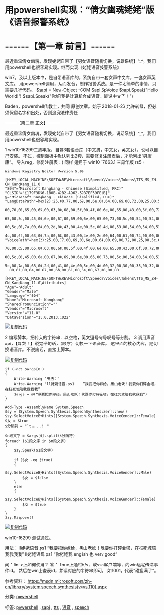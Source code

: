 ﻿---
categories: kasini3000
layout: post
permalink: /kasini3000/用powershell实现：“倩女幽魂姥姥”版《语音报警系统》
---

# 用powershell实现：“倩女幽魂姥姥”版《语音报警系统》


# ------【第一章 前言】------

最近重温倩女幽魂，发现姥姥自带了【男女语音随机切换，说话系统】^_^。我们用powershell也很容易实现。继而实现《姥姥语音报警系统》

win7，及以上版本中，是自带语音库的，系统自带一套女声中文库，一套女声英文库。
用powershell调用，从而发音，制作报警系统。是一件太简单的事情，只需要几行代码。
\$sapi = New-Object -COM Sapi.SpVoice
\$sapi.Speak("Hello World!")
\$sapi.Speak("你好!我是计算机合成语音，能说中文了！")

Baden，powershell传教士，共同 原创文章。始于 2018-01-26 允许转载，但必须保留名字和出处，否则追究法律责任

------【第二章 正文】------

最近重温倩女幽魂，发现姥姥自带了【男女语音随机切换，说话系统】^\_^。我们用powershell也很容易实现。

1 win10-16299二周年版，自带3套语音库（中文男，中文女，英文女），也可以自己安装。
不过，控制面板中默认列出2套，需要修复注册表后，才能列出“男康康”。
导入reg，修复注册表：( 同样 适用于  win10 17663.1 三周年版 rs5 )


```
Windows Registry Editor Version 5.00

[HKEY_LOCAL_MACHINE\SOFTWARE\Microsoft\Speech\Voices\Tokens\TTS_MS_ZH-CN_KangKang_11.0]
"804"="Microsoft Kangkang - Chinese (Simplified, PRC)"
"CLSID"="{179F3D56-1B0B-42B2-A962-59B7EF59FE1B}"
@="Microsoft Kangkang - Chinese (Simplified, PRC)"
"LangDataPath"=hex(2):25,00,77,00,69,00,6e,00,64,00,69,00,72,00,25,00,5c,00,53,\
  00,70,00,65,00,65,00,63,00,68,00,5f,00,4f,00,6e,00,65,00,43,00,6f,00,72,00,\
  65,00,5c,00,45,00,6e,00,67,00,69,00,6e,00,65,00,73,00,5c,00,54,00,54,00,53,\
  00,5c,00,7a,00,68,00,2d,00,43,00,4e,00,5c,00,4d,00,53,00,54,00,54,00,53,00,\
  4c,00,6f,00,63,00,7a,00,68,00,43,00,4e,00,2e,00,64,00,61,00,74,00,00,00
"VoicePath"=hex(2):25,00,77,00,69,00,6e,00,64,00,69,00,72,00,25,00,5c,00,53,00,\
  70,00,65,00,65,00,63,00,68,00,5f,00,4f,00,6e,00,65,00,43,00,6f,00,72,00,65,\
  00,5c,00,45,00,6e,00,67,00,69,00,6e,00,65,00,73,00,5c,00,54,00,54,00,53,00,\
  5c,00,7a,00,68,00,2d,00,43,00,4e,00,5c,00,4d,00,32,00,30,00,35,00,32,00,4b,\
  00,61,00,6e,00,67,00,6b,00,61,00,6e,00,67,00,00,00

[HKEY_LOCAL_MACHINE\SOFTWARE\Microsoft\Speech\Voices\Tokens\TTS_MS_ZH-CN_KangKang_11.0\Attributes]
"Age"="Adult"
"Gender"="Male"
"Language"="804"
"Name"="Microsoft Kangkang"
"SharedPronunciation"=""
"Vendor"="Microsoft"
"Version"="11.0"
"DataVersion"="11.0.2013.1022"
```

[![复制代码](https://assets.cnblogs.com/images/copycode.gif)]()

2 编写脚本，把传入的字符串，以空格，英文逗号句号叹号等分割。
3 调用声音api，【每次！】说完半句话，（顺序）切换一下语音库。
这里面的核心内容，是切换语音库。不说废话，直接上脚本。

[![复制代码](https://assets.cnblogs.com/images/copycode.gif)]()

```
if (-not $args[0])
{
    Write-Warning '用法：'
    Write-Warning 'll姥姥语音.ps1    “我要把你嫁给，黑山老妖！我要你打碎金塔，在枉死城陪我我我我”'
    $args = @(“我要把你嫁给，黑山老妖！我要你打碎金塔，在枉死城陪我我我我”)
}

Add-Type -AssemblyName System.Speech
$sy = [System.Speech.Synthesis.SpeechSynthesizer]::new()
$sy.SelectVoiceByHints([System.Speech.Synthesis.VoiceGender]::Female)
$女 = $true
$分隔符 = "`t，。,.！ "

$n段文字 = $args[0].split($分隔符)
foreach ($1段文字 in $n段文字)
{
    $sy.Speak($1段文字)

    if ($女 -eq $true)
    {
        $sy.SelectVoiceByHints([System.Speech.Synthesis.VoiceGender]::Male)
        $女 = $false
    }
    else
    {
        $sy.SelectVoiceByHints([System.Speech.Synthesis.VoiceGender]::Female)
        $女 = $true
    }
}
$sy.Dispose()
```

[![复制代码](https://assets.cnblogs.com/images/copycode.gif)]()

win10-16299 测试通过。

用法：
ll姥姥语音.ps1    “我要把你嫁给，黑山老妖！我要你打碎金塔，在枉死城陪我我我我”
ll姥姥语音.ps1    “你姥姥我 english 也 very good”

问：linux上如何使用？
答：
linux上通过b/s，或ssh客户端等，向win远程传递事件id。
然后在win上查表id，并读对应的字符串即可。
如1001，代表“磁盘满了”。

参考资料：
https://msdn.microsoft.com/zh-cn/library/system.speech.synthesis(v=vs.110).aspx

分类: [powershell](https://www.cnblogs.com/piapia/category/420584.html)

标签: [powershell](https://www.cnblogs.com/piapia/tag/powershell/) , [sapi](https://www.cnblogs.com/piapia/tag/sapi/) , [tts](https://www.cnblogs.com/piapia/tag/tts/) , [语音](https://www.cnblogs.com/piapia/tag/%E8%AF%AD%E9%9F%B3/) , [speech](https://www.cnblogs.com/piapia/tag/speech/)

